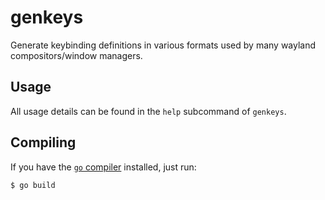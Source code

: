 # genkeys

Generate keybinding definitions in various formats used by many wayland compositors/window managers.

## Usage

All usage details can be found in the `help` subcommand of `genkeys`.

## Compiling

If you have the [`go` compiler](https://go.dev/) installed, just run:
```console
$ go build
```
